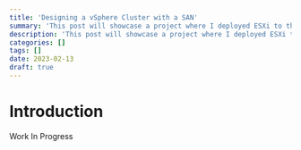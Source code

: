 ```yaml
---
title: 'Designing a vSphere Cluster with a SAN'
summary: 'This post will showcase a project where I deployed ESXi to three host and managed them with vCenter.'
description: 'This post will showcase a project where I deployed ESXi to three host and managed them with vCenter.'
categories: []
tags: []
date: 2023-02-13
draft: true
---
```


# Introduction

Work In Progress